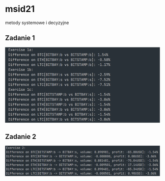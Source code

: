 # msid21
metody systemowe i decyzyjne


## Zadanie 1
![Zadanie 1](exercise1.png)


## Zadanie 2
![Zadanie 2](exercise2.png)
